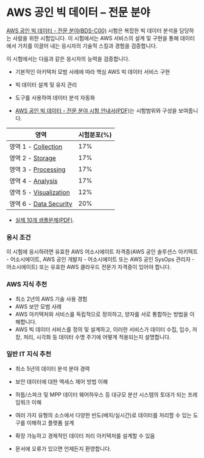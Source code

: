 # AWS 공인 빅 데이터 – 전문 분야

 [AWS 공인 빅 데이터 - 전문 분야(BDS-C00)](https://aws.amazon.com/certification/certified-big-data-specialty/) 시험은 복잡한 빅 데이터 분석을 담당하는 사람을 위한 시험입니다. 이 시험에서는 AWS 서비스의 설계 및 구현을 통해 데이터에서 가치를 이끌어 내는 응시자의 기술적 스킬과 경험을 검증합니다.

이 시험에서는 다음과 같은 응시자의 능력을 검증합니다.

* 기본적인 아키텍처 모범 사례에 따라 핵심 AWS 빅 데이터 서비스 구현
* 빅 데이터 설계 및 유지 관리
* 도구를 사용하여 데이터 분석 자동화

* [AWS 공인 빅 데이터 - 전문 분야 시험 안내서(PDF)](https://d1.awsstatic.com/training-and-certification/docs-bigdata-spec/AWS%20Certified%20Big%20Data%20-%20Specialty_Exam%20Guide_v1.2_FINAL_KOR.pdf)는 시험범위와 구성을 보여줍니다.

영역 | 시험분포(%)
-------|-------------------
영역 1 - [Collection](Domain_1_-_Collection/README.md) | 17%
영역 2 - [Storage](Domain_2_-_Storage/README.md) | 17%
영역 3 - [Processing](Domain_3_-_Processing/README.md) | 17%
영역 4 - [Analysis](Domain_4_-_Analysis/README.md) | 17%
영역 5 - [Visualization](Domain_5_-_Visualization/README.md) | 12%
영역 6 - [Data Security](Domain_6_-_Security/README.md) | 20%

* [실제 10개 샘플문제(PDF)](https://d0.awsstatic.com/training-and-certification/docs-bigdata-spec/AWS_Certified_Big_Data_Specialty_SampleExam.pdf).


### 응시 조건 
 이 시험에 응시하려면 유효한 AWS 어소시에이트 자격증(AWS 공인 솔루션스 아키텍트 - 어소시에이트,
AWS 공인 개발자 - 어소시에이트 또는 AWS 공인 SysOps 관리자 - 어소시에이트) 또는 유효한 AWS
클라우드 전문가 자격증이 있어야 합니다.

### AWS 지식 추천 
* 최소 2년의 AWS 기술 사용 경험
* AWS 보안 모범 사례
* AWS 아키텍처와 서비스를 독립적으로 정의하고, 양자를 서로 통합하는 방법을 이해합니다.
* AWS 빅 데이터 서비스를 정의 및 설계하고, 이러한 서비스가 데이터 수집, 입수, 저장, 처리, 시각화 등 데이터 수명 주기에 어떻게 적용되는지 설명합니다.

### 일반 IT 지식 추천
* 최소 5년의 데이터 분석 분야 경력
* 보안 데이터에 대한 액세스 제어 방법 이해
* 하둡/스파크 및 MPP 데이터 웨어하우스 등 대규모 분산 시스템의 토대가 되는 프레임워크 이해
* 여러 가지 유형의 소스에서 다양한 빈도(배치/실시간)로 데이터를 처리할 수 있는 도구를 이해하고 플랫폼 설계
* 확장 가능하고 경제적인 데이터 처리 아키텍처를 설계할 수 있음



* 문서에 오류가 있으면 언제든지 환영합니다.
